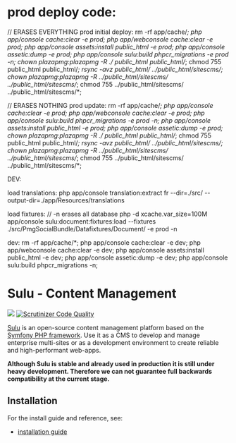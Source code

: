 # prod deploy code:
// ERASES EVERYTHING
prod initial deploy:
rm -rf app/cache/*;
php app/console cache:clear -e prod;
php app/webconsole cache:clear -e prod;
php app/console assets:install public_html -e prod;
php app/console assetic:dump -e prod;
php app/console sulu:build phpcr_migrations -e prod -n;
chown plazapmg:plazapmg -R  ./ public_html public_html/*;
chmod 755 public_html public_html/*;
rsync -avz public_html/ ../public_html/sitescms/;
chown plazapmg:plazapmg -R ../public_html/sitescms/ ../public_html/sitescms/*;
chmod 755 ../public_html/sitescms/ ../public_html/sitescms/*;

// ERASES NOTHING
prod update:
rm -rf app/cache/*;
php app/console cache:clear -e prod;
php app/webconsole cache:clear -e prod;
php app/console sulu:build phpcr_migrations -e prod -n;
php app/console assets:install public_html -e prod;
php app/console assetic:dump -e prod;
chown plazapmg:plazapmg -R  ./ public_html public_html/*;
chmod 755 public_html public_html/*;
rsync -avz public_html/ ../public_html/sitescms/;
chown plazapmg:plazapmg -R ../public_html/sitescms/ ../public_html/sitescms/*;
chmod 755 ../public_html/sitescms/ ../public_html/sitescms/*;


DEV:

load translations:
php app/console translation:extract fr --dir=./src/ --output-dir=./app/Resources/translations

load fixtures: // -n erases all database
php -d xcache.var_size=100M app/console sulu:document:fixtures:load --fixtures  ./src/PmgSocialBundle/Datafixtures/Document/ -e prod -n

dev:
rm -rf app/cache/*;
php app/console cache:clear -e dev;
php app/webconsole cache:clear -e dev;
php app/console assets:install public_html -e dev;
php app/console assetic:dump -e dev;
php app/console sulu:build phpcr_migrations -n;



# Sulu - Content Management

[![](https://travis-ci.org/sulu/sulu-standard.svg?branch=master)](https://travis-ci.org/sulu/sulu-standard)
[![Scrutinizer Code Quality](https://scrutinizer-ci.com/g/sulu/sulu-standard/badges/quality-score.png?s=3039e48d6515ea846578ca06f3c5bd5442ad3c5b)](https://scrutinizer-ci.com/g/sulu/sulu-standard/)

[Sulu](http://sulu.io/) is an open-source content management platform based on the
[Symfony PHP framework](http://cmf.symfony.com/). Use it as a CMS to develop and
manage enterprise multi-sites or as a development environment to create reliable
and high-performant web-apps.

**Although Sulu is stable and already used in production it is still under
heavy development. Therefore we can not guarantee full backwards compatibility
at the current stage.**

## Installation

For the install guide and reference, see:

* [installation guide](http://docs.sulu.io/en/latest/book/getting-started/index.html)





